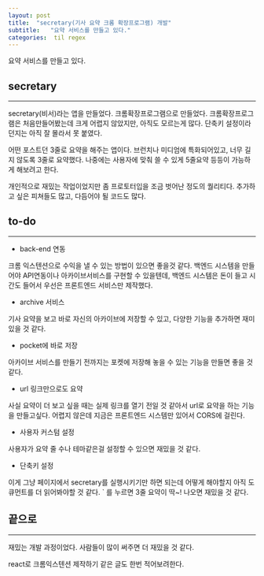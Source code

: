 ```yaml
---
layout: post
title:  "secretary(기사 요약 크롬 확장프로그램) 개발"
subtitle:   "요약 서비스를 만들고 있다."
categories:  til regex 
---
```


요약 서비스를 만들고 있다.

## secretary

---

secretary(비서)라는 앱을 만들었다. 크롬확장프로그램으로 만들었다. 크롬확장프로그램은 처음만들어봤는데 크게 어렵지 않았지만, 아직도 모르는게 많다. 단축키 설정이라던지는 아직 잘 몰라서 못 붙였다.

어떤 포스트던 3줄로 요약을 해주는 앱이다. 브런치나 미디엄에 특화되어있고, 너무 길지 않도록 3줄로 요약했다. 나중에는 사용자에 맞춰 쓸 수 있게 5줄요약 등등이 가능하게 해보려고 한다.

개인적으로 재밌는 작업이었지만 좀 프로토터입을 조금 벗어난 정도의 퀄리티다. 추가하고 싶은 피쳐들도 많고, 다듬어야 될 코드도 많다.


## to-do
---

- back-end 연동

크롬 익스텐션으로 수익을 낼 수 있는 방법이 있으면 좋을것 같다. 백엔드 시스템을 만들어야 API연동이나 아카이브서비스를 구현할 수 있을텐데, 백엔드 시스템은 돈이 들고 시간도 들어서 우선은 프론트엔드 서비스만 제작했다. 

- archive 서비스

기사 요약을 보고 바로 자신의 아카이브에 저장할 수 있고, 다양한 기능을 추가하면 재미있을 것 같다.

- pocket에 바로 저장

아카이브 서비스를 만들기 전까지는 포켓에 저장해 놓을 수 있는 기능을 만들면 좋을 것 같다.

- url 링크만으로도 요약

사실 요약이 더 보고 싶을 때는 실제 링크를 열기 전일 것 같아서 url로 요약을 하는 기능을 만들고싶다. 어렵지 않은데 지금은 프론트엔드 시스템만 있어서 CORS에 걸린다.

- 사용자 커스텀 설정

사용자가 요약 줄 수나 테마같은걸 설정할 수 있으면 재밌을 것 같다.

- 단축키 설정

이게 그냥 페이지에서 secretary를 실행시키기만 하면 되는데 어떻게 해야할지 아직 도큐먼트를 더 읽어봐야할 것 같다. ` 를 누르면 3줄 요약이 딱~! 나오면 재밌을 것 같다.

## 끝으로

---

재밌는 개발 과정이었다. 사람들이 많이 써주면 더 재밌을 것 같다.

react로 크롬익스텐션 제작하기 같은 글도 한번 적어보려한다.

